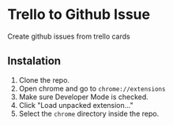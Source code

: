 # Trello to Github Issue

Create github issues from trello cards

## Instalation

1. Clone the repo.
2. Open chrome and go to `chrome://extensions`
3. Make sure Developer Mode is checked.
4. Click "Load unpacked extension..."
5. Select the `chrome` directory inside the repo.